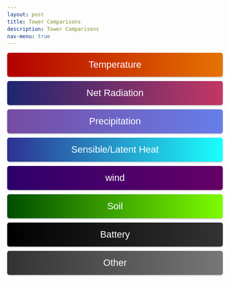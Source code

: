 ```yaml
---
layout: post
title: Tower Comparisons
description: Tower Comparisons
nav-menu: true 
---
```

  
  <script>
  window.onload = function() {
    var coll = document.getElementsByClassName("collapsible");
    var i;
    
    for (i = 0; i < coll.length; i++) {
      coll[i].addEventListener("click", function() {
        this.classList.toggle("active");
        var content = this.nextElementSibling;
        if (content.style.display === "block") {
          content.style.display = "none";
        } else {
          content.style.display = "block";
        }
      });
    }
  }
</script> 
  
  <script>
  function imgError(image) {
    image.onerror = "";
    image.outerHTML = '<img src="../../images/cat_attempt.png" alt="Cat 404" style="width: 200px; display: block; margin: auto;"><div>Sorry, not available! This means we don\'t have data for today yet, or the values are all NA!</div>';
    return true;
  }
</script>
  
  <style>
   .collapsible {
  text-align: center;
  padding: 15px;
  border: none;
  font-size: 22px;
  cursor: pointer;
  transition: background-color 0.5s, color 0.5s, border-color 0.5s;
  width: 100%;
  display: block;
  margin: 0 auto;
  margin-bottom: 10px;
  line-height: normal;
  border-radius: 5px;
  box-shadow: 0px 2px 2px rgba(0, 0, 0, 0.2);
}

.collapsible.carbonflux {
  background: linear-gradient(to right, #614385, #516395);
  color: white;
}
.collapsible.temperature {
  background: linear-gradient(to right,  #b20000, #e67300); /* Darker gradient background */
  color: white;
}
  
.collapsible.rel {
  background: linear-gradient(to right, #662D8C, #ED1E79); /* Darker gradient background */
  color: white;
}

.collapsible.precip {
  background: linear-gradient(to right, #764BA2, #667EEA); /* Darker gradient background */
  color: white;
}

.collapsible.rn {
  background: linear-gradient(to right, #1D2671, #C33764);
  color: white;
}
   
.collapsible.sensible {
  background: linear-gradient(to right, #93A5CF, #E4EfE9);
  color: white;
}
  
.collapsible.latent {
  background: linear-gradient(to right, #2E3192, #1BFFFF);
  color: white;
}

.collapsible.wind {
  background: linear-gradient(to right, #2d006b, #660066);
  color: white;
}
   
.collapsible.soil {
  background: linear-gradient(to right, #004d00, #7cfc00);
  color: white;
}

.collapsible.battery {
  background: linear-gradient(to right, #000000, #333333); /* Gradient background from black to dark gray */
  color: white;
}

.collapsible.other {
  background: linear-gradient(to right, #333333, #777777); /* Gradient background from black to dark gray */
  color: white;
}
   

h4, h5 {
  font-size: 18px; /* Making headers smaller */
}

.content {
  display: none;
  margin: auto;
  width: 95%;
}

.collapsibleContainer {
  text-align: center;
}

.row {
  display: flex;
  justify-content: space-around;
  margin-bottom: 20px;
}

.plot {
  width: 50%;
  margin-right: -5px;
}



.flex-container img {
  max-width: 100%;
  height: auto;
}

.flex-container img:hover {
  transform: scale(1.5);
}

.flex-container a {
  text-decoration: none;
}

.flex-container a:hover {
  text-decoration: none;
}

</style>

<!-- This is an HTML comment, it won't appear on the page -->
<!-- Start site objects and things here: -->


<!-- Start Temperature section: -->
<div class="collapsibleContainer">
<button class="collapsible temperature">Temperature</button>
<div class="content">

<!-- Start T_tmpr_rh_mean: -->
<h2>Temperature (T_tmpr_rh_mean)</h2>

<div class="flex-container">

  <!-- Fluxtower 1_2 Plots -->
  <h3>Flux Towers 1 & 2</h3>
  <div class="row">
    <div class="plot">
      <h5>Yesterday</h5>
      <a href="fluxtower1_2/daily_plots/fluxtower1_2_T_tmpr_rh_mean_yesterday.png" target="_blank">
        <img src="fluxtower1_2/daily_plots/fluxtower1_2_T_tmpr_rh_mean_yesterday.png" alt="Fluxtower1_2 - T_tmpr_rh_mean yesterday" onerror="imgError(this);">
      </a>
    </div>

    <div class="plot">
      <h5>Today</h5>
      <a href="fluxtower1_2/daily_plots/fluxtower1_2_T_tmpr_rh_mean_today.png" target="_blank">
        <img src="fluxtower1_2/daily_plots/fluxtower1_2_T_tmpr_rh_mean_today.png" alt="Fluxtower1_2 - T_tmpr_rh_mean today" onerror="imgError(this);">
      </a>
    </div>
  </div>

  <!-- Fluxtower 3_4 Plots -->
  <h3>Flux Towers 3 & 4</h3>
  <div class="row">
    <div class="plot">
      <h5>Yesterday</h5>
      <a href="fluxtower3_4/daily_plots/fluxtower3_4_T_tmpr_rh_mean_yesterday.png" target="_blank">
        <img src="fluxtower3_4/daily_plots/fluxtower3_4_T_tmpr_rh_mean_yesterday.png" alt="Fluxtower3_4 - T_tmpr_rh_mean yesterday" onerror="imgError(this);">
      </a>
    </div>

    <div class="plot">
      <h5>Today</h5>
      <a href="fluxtower3_4/daily_plots/fluxtower3_4_T_tmpr_rh_mean_today.png" target="_blank">
        <img src="fluxtower3_4/daily_plots/fluxtower3_4_T_tmpr_rh_mean_today.png" alt="Fluxtower3_4 - T_tmpr_rh_mean today" onerror="imgError(this);">
      </a>
    </div>
  </div>

</div>

<!-- end T_tmpr_rh_mean: -->

<!-- Start Ts_Avg: -->
<h2>Average Ts (Ts_Avg)</h2>

<div class="flex-container">

  <!-- Fluxtower 1_2 Plots -->
  <h3>Flux Towers 1 & 2</h3>
  <div class="row">
    <div class="plot">
      <h5>Yesterday</h5>
      <a href="fluxtower1_2/daily_plots/fluxtower1_2_Ts_Avg_yesterday.png" target="_blank">
        <img src="fluxtower1_2/daily_plots/fluxtower1_2_Ts_Avg_yesterday.png" alt="Fluxtower1_2 - Ts_Avg yesterday" onerror="imgError(this);">
      </a>
    </div>

    <div class="plot">
      <h5>Today</h5>
      <a href="fluxtower1_2/daily_plots/fluxtower1_2_Ts_Avg_today.png" target="_blank">
        <img src="fluxtower1_2/daily_plots/fluxtower1_2_Ts_Avg_today.png" alt="Fluxtower1_2 - Ts_Avg today" onerror="imgError(this);">
      </a>
    </div>
  </div>

  <!-- Fluxtower 3_4 Plots -->
  <h3>Flux Towers 3 & 4</h3>
  <div class="row">
    <div class="plot">
      <h5>Yesterday</h5>
      <a href="fluxtower3_4/daily_plots/fluxtower3_4_Ts_Avg_yesterday.png" target="_blank">
        <img src="fluxtower3_4/daily_plots/fluxtower3_4_Ts_Avg_yesterday.png" alt="Fluxtower3_4 - Ts_Avg yesterday" onerror="imgError(this);">
      </a>
    </div>

    <div class="plot">
      <h5>Today</h5>
      <a href="fluxtower3_4/daily_plots/fluxtower3_4_Ts_Avg_today.png" target="_blank">
        <img src="fluxtower3_4/daily_plots/fluxtower3_4_Ts_Avg_today.png" alt="Fluxtower3_4 - Ts_Avg today" onerror="imgError(this);">
      </a>
    </div>
  </div>

</div>

<!-- end Ts_Avg: -->

</div> <!-- This is the closing tag for content div under Temperature -->
</div> <!-- This is the closing tag for collapsibleContainer div under Temperature -->
<!-- END Temperature section: -->



<!-- Start Net Radiation section: -->
<div class="collapsibleContainer">
<button class="collapsible rn">Net Radiation</button>
<div class="content">

<!-- Start albedo_Avg: -->
<h2>Average Albedo (albedo_Avg)</h2>

<div class="flex-container">

  <!-- Fluxtower 1_2 Plots -->
  <h3>Flux Towers 1 & 2</h3>
  <div class="row">
    <div class="plot">
      <h5>Yesterday</h5>
      <a href="fluxtower1_2/daily_plots/fluxtower1_2_albedo_Avg_yesterday.png" target="_blank">
        <img src="fluxtower1_2/daily_plots/fluxtower1_2_albedo_Avg_yesterday.png" alt="Fluxtower1_2 - albedo_Avg yesterday" onerror="imgError(this);">
      </a>
    </div>

    <div class="plot">
      <h5>Today</h5>
      <a href="fluxtower1_2/daily_plots/fluxtower1_2_albedo_Avg_today.png" target="_blank">
        <img src="fluxtower1_2/daily_plots/fluxtower1_2_albedo_Avg_today.png" alt="Fluxtower1_2 - albedo_Avg today" onerror="imgError(this);">
      </a>
    </div>
  </div>

  <!-- Fluxtower 3_4 Plots -->
  <h3>Flux Towers 3 & 4</h3>
  <div class="row">
    <div class="plot">
      <h5>Yesterday</h5>
      <a href="fluxtower3_4/daily_plots/fluxtower3_4_albedo_Avg_yesterday.png" target="_blank">
        <img src="fluxtower3_4/daily_plots/fluxtower3_4_albedo_Avg_yesterday.png" alt="Fluxtower3_4 - albedo_Avg yesterday" onerror="imgError(this);">
      </a>
    </div>

    <div class="plot">
      <h5>Today</h5>
      <a href="fluxtower3_4/daily_plots/fluxtower3_4_albedo_Avg_today.png" target="_blank">
        <img src="fluxtower3_4/daily_plots/fluxtower3_4_albedo_Avg_today.png" alt="Fluxtower3_4 - albedo_Avg today" onerror="imgError(this);">
      </a>
    </div>
  </div>

</div>

<!-- end albedo_Avg: -->
<!-- Start Rn_Avg: -->
<h2>Average Net Radiation (Rn_Avg)</h2>

<div class="flex-container">

  <!-- Fluxtower 1_2 Plots -->
  <h3>Flux Towers 1 & 2</h3>
  <div class="row">
    <div class="plot">
      <h5>Yesterday</h5>
      <a href="fluxtower1_2/daily_plots/fluxtower1_2_Rn_Avg_yesterday.png" target="_blank">
        <img src="fluxtower1_2/daily_plots/fluxtower1_2_Rn_Avg_yesterday.png" alt="Fluxtower1_2 - Rn_Avg yesterday" onerror="imgError(this);">
      </a>
    </div>

    <div class="plot">
      <h5>Today</h5>
      <a href="fluxtower1_2/daily_plots/fluxtower1_2_Rn_Avg_today.png" target="_blank">
        <img src="fluxtower1_2/daily_plots/fluxtower1_2_Rn_Avg_today.png" alt="Fluxtower1_2 - Rn_Avg today" onerror="imgError(this);">
      </a>
    </div>
  </div>

  <!-- Fluxtower 3_4 Plots -->
  <h3>Flux Towers 3 & 4</h3>
  <div class="row">
    <div class="plot">
      <h5>Yesterday</h5>
      <a href="fluxtower3_4/daily_plots/fluxtower3_4_Rn_Avg_yesterday.png" target="_blank">
        <img src="fluxtower3_4/daily_plots/fluxtower3_4_Rn_Avg_yesterday.png" alt="Fluxtower3_4 - Rn_Avg yesterday" onerror="imgError(this);">
      </a>
    </div>

    <div class="plot">
      <h5>Today</h5>
      <a href="fluxtower3_4/daily_plots/fluxtower3_4_Rn_Avg_today.png" target="_blank">
        <img src="fluxtower3_4/daily_plots/fluxtower3_4_Rn_Avg_today.png" alt="Fluxtower3_4 - Rn_Avg today" onerror="imgError(this);">
      </a>
    </div>
  </div>

</div>

<!-- end Rn_Avg: -->
<!-- Start par_Avg: -->
<h2>Average PAR (par_Avg)</h2>

<div class="flex-container">

  <!-- Fluxtower 1_2 Plots -->
  <h3>Flux Towers 1 & 2</h3>
  <div class="row">
    <div class="plot">
      <h5>Yesterday</h5>
      <a href="fluxtower1_2/daily_plots/fluxtower1_2_par_Avg_yesterday.png" target="_blank">
        <img src="fluxtower1_2/daily_plots/fluxtower1_2_par_Avg_yesterday.png" alt="Fluxtower1_2 - par_Avg yesterday" onerror="imgError(this);">
      </a>
    </div>

    <div class="plot">
      <h5>Today</h5>
      <a href="fluxtower1_2/daily_plots/fluxtower1_2_par_Avg_today.png" target="_blank">
        <img src="fluxtower1_2/daily_plots/fluxtower1_2_par_Avg_today.png" alt="Fluxtower1_2 - par_Avg today" onerror="imgError(this);">
      </a>
    </div>
  </div>

  <!-- Fluxtower 3_4 Plots -->
  <h3>Flux Towers 3 & 4</h3>
  <div class="row">
    <div class="plot">
      <h5>Yesterday</h5>
      <a href="fluxtower3_4/daily_plots/fluxtower3_4_par_Avg_yesterday.png" target="_blank">
        <img src="fluxtower3_4/daily_plots/fluxtower3_4_par_Avg_yesterday.png" alt="Fluxtower3_4 - par_Avg yesterday" onerror="imgError(this);">
      </a>
    </div>

    <div class="plot">
      <h5>Today</h5>
      <a href="fluxtower3_4/daily_plots/fluxtower3_4_par_Avg_today.png" target="_blank">
        <img src="fluxtower3_4/daily_plots/fluxtower3_4_par_Avg_today.png" alt="Fluxtower3_4 - par_Avg today" onerror="imgError(this);">
      </a>
    </div>
  </div>

</div>

<!-- end par_Avg: -->

<!-- Start Rl_incoming_Avg: -->
<h2>Average Incoming Longwave (Rl_incoming_Avg)</h2>

<div class="flex-container">

  <!-- Fluxtower 1_2 Plots -->
  <h3>Flux Towers 1 & 2</h3>
  <div class="row">
    <div class="plot">
      <h5>Yesterday</h5>
      <a href="fluxtower1_2/daily_plots/fluxtower1_2_Rl_incoming_Avg_yesterday.png" target="_blank">
        <img src="fluxtower1_2/daily_plots/fluxtower1_2_Rl_incoming_Avg_yesterday.png" alt="Fluxtower1_2 - Rl_incoming_Avg yesterday" onerror="imgError(this);">
      </a>
    </div>

    <div class="plot">
      <h5>Today</h5>
      <a href="fluxtower1_2/daily_plots/fluxtower1_2_Rl_incoming_Avg_today.png" target="_blank">
        <img src="fluxtower1_2/daily_plots/fluxtower1_2_Rl_incoming_Avg_today.png" alt="Fluxtower1_2 - Rl_incoming_Avg today" onerror="imgError(this);">
      </a>
    </div>
  </div>

  <!-- Fluxtower 3_4 Plots -->
  <h3>Flux Towers 3 & 4</h3>
  <div class="row">
    <div class="plot">
      <h5>Yesterday</h5>
      <a href="fluxtower3_4/daily_plots/fluxtower3_4_Rl_incoming_Avg_yesterday.png" target="_blank">
        <img src="fluxtower3_4/daily_plots/fluxtower3_4_Rl_incoming_Avg_yesterday.png" alt="Fluxtower3_4 - Rl_incoming_Avg yesterday" onerror="imgError(this);">
      </a>
    </div>

    <div class="plot">
      <h5>Today</h5>
      <a href="fluxtower3_4/daily_plots/fluxtower3_4_Rl_incoming_Avg_today.png" target="_blank">
        <img src="fluxtower3_4/daily_plots/fluxtower3_4_Rl_incoming_Avg_today.png" alt="Fluxtower3_4 - Rl_incoming_Avg today" onerror="imgError(this);">
      </a>
    </div>
  </div>

</div>

<!-- end Rl_incoming_Avg: -->
<!-- Start Rl_outgoing_Avg: -->
<h2>Average Outgoing Longwave (Rl_outgoing_Avg)</h2>

<div class="flex-container">

  <!-- Fluxtower 1_2 Plots -->
  <h3>Flux Towers 1 & 2</h3>
  <div class="row">
    <div class="plot">
      <h5>Yesterday</h5>
      <a href="fluxtower1_2/daily_plots/fluxtower1_2_Rl_outgoing_Avg_yesterday.png" target="_blank">
        <img src="fluxtower1_2/daily_plots/fluxtower1_2_Rl_outgoing_Avg_yesterday.png" alt="Fluxtower1_2 - Rl_outgoing_Avg yesterday" onerror="imgError(this);">
      </a>
    </div>

    <div class="plot">
      <h5>Today</h5>
      <a href="fluxtower1_2/daily_plots/fluxtower1_2_Rl_outgoing_Avg_today.png" target="_blank">
        <img src="fluxtower1_2/daily_plots/fluxtower1_2_Rl_outgoing_Avg_today.png" alt="Fluxtower1_2 - Rl_outgoing_Avg today" onerror="imgError(this);">
      </a>
    </div>
  </div>

  <!-- Fluxtower 3_4 Plots -->
  <h3>Flux Towers 3 & 4</h3>
  <div class="row">
    <div class="plot">
      <h5>Yesterday</h5>
      <a href="fluxtower3_4/daily_plots/fluxtower3_4_Rl_outgoing_Avg_yesterday.png" target="_blank">
        <img src="fluxtower3_4/daily_plots/fluxtower3_4_Rl_outgoing_Avg_yesterday.png" alt="Fluxtower3_4 - Rl_outgoing_Avg yesterday" onerror="imgError(this);">
      </a>
    </div>

    <div class="plot">
      <h5>Today</h5>
      <a href="fluxtower3_4/daily_plots/fluxtower3_4_Rl_outgoing_Avg_today.png" target="_blank">
        <img src="fluxtower3_4/daily_plots/fluxtower3_4_Rl_outgoing_Avg_today.png" alt="Fluxtower3_4 - Rl_outgoing_Avg today" onerror="imgError(this);">
      </a>
    </div>
  </div>

</div>

<!-- end Rl_outgoing_Avg: -->
<!-- Start Rs_incoming_Avg: -->
<h2>Average Incoming Shortwave (Rs_incoming_Avg)</h2>

<div class="flex-container">

  <!-- Fluxtower 1_2 Plots -->
  <h3>Flux Towers 1 & 2</h3>
  <div class="row">
    <div class="plot">
      <h5>Yesterday</h5>
      <a href="fluxtower1_2/daily_plots/fluxtower1_2_Rs_incoming_Avg_yesterday.png" target="_blank">
        <img src="fluxtower1_2/daily_plots/fluxtower1_2_Rs_incoming_Avg_yesterday.png" alt="Fluxtower1_2 - Rs_incoming_Avg yesterday" onerror="imgError(this);">
      </a>
    </div>

    <div class="plot">
      <h5>Today</h5>
      <a href="fluxtower1_2/daily_plots/fluxtower1_2_Rs_incoming_Avg_today.png" target="_blank">
        <img src="fluxtower1_2/daily_plots/fluxtower1_2_Rs_incoming_Avg_today.png" alt="Fluxtower1_2 - Rs_incoming_Avg today" onerror="imgError(this);">
      </a>
    </div>
  </div>

  <!-- Fluxtower 3_4 Plots -->
  <h3>Flux Towers 3 & 4</h3>
  <div class="row">
    <div class="plot">
      <h5>Yesterday</h5>
      <a href="fluxtower3_4/daily_plots/fluxtower3_4_Rs_incoming_Avg_yesterday.png" target="_blank">
        <img src="fluxtower3_4/daily_plots/fluxtower3_4_Rs_incoming_Avg_yesterday.png" alt="Fluxtower3_4 - Rs_incoming_Avg yesterday" onerror="imgError(this);">
      </a>
    </div>

    <div class="plot">
      <h5>Today</h5>
      <a href="fluxtower3_4/daily_plots/fluxtower3_4_Rs_incoming_Avg_today.png" target="_blank">
        <img src="fluxtower3_4/daily_plots/fluxtower3_4_Rs_incoming_Avg_today.png" alt="Fluxtower3_4 - Rs_incoming_Avg today" onerror="imgError(this);">
      </a>
    </div>
  </div>

</div>

<!-- end Rs_incoming_Avg: -->


<!-- Start Rs_outgoing_Avg: -->
<h2>Average Outgoing Shortwave (Rs_outgoing_Avg)</h2>

<div class="flex-container">

  <!-- Fluxtower 1_2 Plots -->
  <h3>Flux Towers 1 & 2</h3>
  <div class="row">
    <div class="plot">
      <h5>Yesterday</h5>
      <a href="fluxtower1_2/daily_plots/fluxtower1_2_Rs_outgoing_Avg_yesterday.png" target="_blank">
        <img src="fluxtower1_2/daily_plots/fluxtower1_2_Rs_outgoing_Avg_yesterday.png" alt="Fluxtower1_2 - Rs_outgoing_Avg yesterday" onerror="imgError(this);">
      </a>
    </div>

    <div class="plot">
      <h5>Today</h5>
      <a href="fluxtower1_2/daily_plots/fluxtower1_2_Rs_outgoing_Avg_today.png" target="_blank">
        <img src="fluxtower1_2/daily_plots/fluxtower1_2_Rs_outgoing_Avg_today.png" alt="Fluxtower1_2 - Rs_outgoing_Avg today" onerror="imgError(this);">
      </a>
    </div>
  </div>

  <!-- Fluxtower 3_4 Plots -->
  <h3>Flux Towers 3 & 4</h3>
  <div class="row">
    <div class="plot">
      <h5>Yesterday</h5>
      <a href="fluxtower3_4/daily_plots/fluxtower3_4_Rs_outgoing_Avg_yesterday.png" target="_blank">
        <img src="fluxtower3_4/daily_plots/fluxtower3_4_Rs_outgoing_Avg_yesterday.png" alt="Fluxtower3_4 - Rs_outgoing_Avg yesterday" onerror="imgError(this);">
      </a>
    </div>

    <div class="plot">
      <h5>Today</h5>
      <a href="fluxtower3_4/daily_plots/fluxtower3_4_Rs_outgoing_Avg_today.png" target="_blank">
        <img src="fluxtower3_4/daily_plots/fluxtower3_4_Rs_outgoing_Avg_today.png" alt="Fluxtower3_4 - Rs_outgoing_Avg today" onerror="imgError(this);">
      </a>
    </div>
  </div>

</div>

<!-- end Rs_outgoing_Avg: -->

</div> <!-- This is the closing tag for content div under Net Radiation -->
</div> <!-- This is the closing tag for collapsibleContainer div under Net Radiation -->
<!-- END Net Radiation section: -->









<!-- Start Precipitation section: -->
<div class="collapsibleContainer">
<button class="collapsible precip">Precipitation</button>
<div class="content">

<!-- Start precip_Tot: -->
<h2>Precipitation (precip_Tot)</h2>

<div class="flex-container">

  <!-- Fluxtower 1_2 Plots -->
  <h3>Flux Towers 1 & 2</h3>
  <div class="row">
    <div class="plot">
      <h5>Yesterday</h5>
      <a href="fluxtower1_2/daily_plots/fluxtower1_2_precip_Tot_yesterday.png" target="_blank">
        <img src="fluxtower1_2/daily_plots/fluxtower1_2_precip_Tot_yesterday.png" alt="Fluxtower1_2 - precip_Tot yesterday" onerror="imgError(this);">
      </a>
    </div>

    <div class="plot">
      <h5>Today</h5>
      <a href="fluxtower1_2/daily_plots/fluxtower1_2_precip_Tot_today.png" target="_blank">
        <img src="fluxtower1_2/daily_plots/fluxtower1_2_precip_Tot_today.png" alt="Fluxtower1_2 - precip_Tot today" onerror="imgError(this);">
      </a>
    </div>
  </div>

  <!-- Fluxtower 3_4 Plots -->
  <h3>Flux Towers 3 & 4</h3>
  <div class="row">
    <div class="plot">
      <h5>Yesterday</h5>
      <a href="fluxtower3_4/daily_plots/fluxtower3_4_precip_Tot_yesterday.png" target="_blank">
        <img src="fluxtower3_4/daily_plots/fluxtower3_4_precip_Tot_yesterday.png" alt="Fluxtower3_4 - precip_Tot yesterday" onerror="imgError(this);">
      </a>
    </div>

    <div class="plot">
      <h5>Today</h5>
      <a href="fluxtower3_4/daily_plots/fluxtower3_4_precip_Tot_today.png" target="_blank">
        <img src="fluxtower3_4/daily_plots/fluxtower3_4_precip_Tot_today.png" alt="Fluxtower3_4 - precip_Tot today" onerror="imgError(this);">
      </a>
    </div>
  </div>

</div>

<!-- end precip_Tot: -->
<!-- Start H2O_li_mean: -->
<h2>Average H2O (H2O_li_mean)</h2>

<div class="flex-container">

  <!-- Fluxtower 1_2 Plots -->
  <h3>Flux Towers 1 & 2</h3>
  <div class="row">
    <div class="plot">
      <h5>Yesterday</h5>
      <a href="fluxtower1_2/daily_plots/fluxtower1_2_H2O_li_mean_yesterday.png" target="_blank">
        <img src="fluxtower1_2/daily_plots/fluxtower1_2_H2O_li_mean_yesterday.png" alt="Fluxtower1_2 - H2O_li_mean yesterday" onerror="imgError(this);">
      </a>
    </div>

    <div class="plot">
      <h5>Today</h5>
      <a href="fluxtower1_2/daily_plots/fluxtower1_2_H2O_li_mean_today.png" target="_blank">
        <img src="fluxtower1_2/daily_plots/fluxtower1_2_H2O_li_mean_today.png" alt="Fluxtower1_2 - H2O_li_mean today" onerror="imgError(this);">
      </a>
    </div>
  </div>

  <!-- Fluxtower 3_4 Plots -->
  <h3>Flux Towers 3 & 4</h3>
  <div class="row">
    <div class="plot">
      <h5>Yesterday</h5>
      <a href="fluxtower3_4/daily_plots/fluxtower3_4_H2O_li_mean_yesterday.png" target="_blank">
        <img src="fluxtower3_4/daily_plots/fluxtower3_4_H2O_li_mean_yesterday.png" alt="Fluxtower3_4 - H2O_li_mean yesterday" onerror="imgError(this);">
      </a>
    </div>

    <div class="plot">
      <h5>Today</h5>
      <a href="fluxtower3_4/daily_plots/fluxtower3_4_H2O_li_mean_today.png" target="_blank">
        <img src="fluxtower3_4/daily_plots/fluxtower3_4_H2O_li_mean_today.png" alt="Fluxtower3_4 - H2O_li_mean today" onerror="imgError(this);">
      </a>
    </div>
  </div>

</div>

<!-- end H2O_li_mean: -->


</div> <!-- This is the closing tag for content div under Precipitation -->
</div> <!-- This is the closing tag for collapsibleContainer div under Precipitation -->
<!-- END Precipitation section: -->










<!-- Start Latent Heat Flux section: -->
<div class="collapsibleContainer">
<button class="collapsible latent">Sensible/Latent Heat</button>
<div class="content">

<!-- Start LE_li_irga: -->
<h2>Latent Heat Flux (LE_li_irga)</h2>

<div class="flex-container">

  <!-- Fluxtower 1_2 Plots -->
  <h3>Flux Towers 1 & 2</h3>
  <div class="row">
    <div class="plot">
      <h5>Yesterday</h5>
      <a href="fluxtower1_2/daily_plots/fluxtower1_2_LE_li_irga_yesterday.png" target="_blank">
        <img src="fluxtower1_2/daily_plots/fluxtower1_2_LE_li_irga_yesterday.png" alt="Fluxtower1_2 - LE_li_irga yesterday" onerror="imgError(this);">
      </a>
    </div>

    <div class="plot">
      <h5>Today</h5>
      <a href="fluxtower1_2/daily_plots/fluxtower1_2_LE_li_irga_today.png" target="_blank">
        <img src="fluxtower1_2/daily_plots/fluxtower1_2_LE_li_irga_today.png" alt="Fluxtower1_2 - LE_li_irga today" onerror="imgError(this);">
      </a>
    </div>
  </div>

  <!-- Fluxtower 3_4 Plots -->
  <h3>Flux Towers 3 & 4</h3>
  <div class="row">
    <div class="plot">
      <h5>Yesterday</h5>
      <a href="fluxtower3_4/daily_plots/fluxtower3_4_LE_li_irga_yesterday.png" target="_blank">
        <img src="fluxtower3_4/daily_plots/fluxtower3_4_LE_li_irga_yesterday.png" alt="Fluxtower3_4 - LE_li_irga yesterday" onerror="imgError(this);">
      </a>
    </div>

    <div class="plot">
      <h5>Today</h5>
      <a href="fluxtower3_4/daily_plots/fluxtower3_4_LE_li_irga_today.png" target="_blank">
        <img src="fluxtower3_4/daily_plots/fluxtower3_4_LE_li_irga_today.png" alt="Fluxtower3_4 - LE_li_irga today" onerror="imgError(this);">
      </a>
    </div>
  </div>

</div>

<!-- end LE_li_irga: -->
<!-- Start LE_li_wpl: -->
<h2>Latent Heat Flux (LE_li_wpl)</h2>

<div class="flex-container">

  <!-- Fluxtower 1_2 Plots -->
  <h3>Flux Towers 1 & 2</h3>
  <div class="row">
    <div class="plot">
      <h5>Yesterday</h5>
      <a href="fluxtower1_2/daily_plots/fluxtower1_2_LE_li_wpl_yesterday.png" target="_blank">
        <img src="fluxtower1_2/daily_plots/fluxtower1_2_LE_li_wpl_yesterday.png" alt="Fluxtower1_2 - LE_li_wpl yesterday" onerror="imgError(this);">
      </a>
    </div>

    <div class="plot">
      <h5>Today</h5>
      <a href="fluxtower1_2/daily_plots/fluxtower1_2_LE_li_wpl_today.png" target="_blank">
        <img src="fluxtower1_2/daily_plots/fluxtower1_2_LE_li_wpl_today.png" alt="Fluxtower1_2 - LE_li_wpl today" onerror="imgError(this);">
      </a>
    </div>
  </div>

  <!-- Fluxtower 3_4 Plots -->
  <h3>Flux Towers 3 & 4</h3>
  <div class="row">
    <div class="plot">
      <h5>Yesterday</h5>
      <a href="fluxtower3_4/daily_plots/fluxtower3_4_LE_li_wpl_yesterday.png" target="_blank">
        <img src="fluxtower3_4/daily_plots/fluxtower3_4_LE_li_wpl_yesterday.png" alt="Fluxtower3_4 - LE_li_wpl yesterday" onerror="imgError(this);">
      </a>
    </div>

    <div class="plot">
      <h5>Today</h5>
      <a href="fluxtower3_4/daily_plots/fluxtower3_4_LE_li_wpl_today.png" target="_blank">
        <img src="fluxtower3_4/daily_plots/fluxtower3_4_LE_li_wpl_today.png" alt="Fluxtower3_4 - LE_li_wpl today" onerror="imgError(this);">
      </a>
    </div>
  </div>

</div>

<!-- end LE_li_wpl: -->


<!-- Start Hs: -->
<h2>Sensible Heat Flux (Hs)</h2>

<div class="flex-container">

  <!-- Fluxtower 1_2 Plots -->
  <h3>Flux Towers 1 & 2</h3>
  <div class="row">
    <div class="plot">
      <h5>Yesterday</h5>
      <a href="fluxtower1_2/daily_plots/fluxtower1_2_Hs_yesterday.png" target="_blank">
        <img src="fluxtower1_2/daily_plots/fluxtower1_2_Hs_yesterday.png" alt="Fluxtower1_2 - Hs yesterday" onerror="imgError(this);">
      </a>
    </div>

    <div class="plot">
      <h5>Today</h5>
      <a href="fluxtower1_2/daily_plots/fluxtower1_2_Hs_today.png" target="_blank">
        <img src="fluxtower1_2/daily_plots/fluxtower1_2_Hs_today.png" alt="Fluxtower1_2 - Hs today" onerror="imgError(this);">
      </a>
    </div>
  </div>

  <!-- Fluxtower 3_4 Plots -->
  <h3>Flux Towers 3 & 4</h3>
  <div class="row">
    <div class="plot">
      <h5>Yesterday</h5>
      <a href="fluxtower3_4/daily_plots/fluxtower3_4_Hs_yesterday.png" target="_blank">
        <img src="fluxtower3_4/daily_plots/fluxtower3_4_Hs_yesterday.png" alt="Fluxtower3_4 - Hs yesterday" onerror="imgError(this);">
      </a>
    </div>

    <div class="plot">
      <h5>Today</h5>
      <a href="fluxtower3_4/daily_plots/fluxtower3_4_Hs_today.png" target="_blank">
        <img src="fluxtower3_4/daily_plots/fluxtower3_4_Hs_today.png" alt="Fluxtower3_4 - Hs today" onerror="imgError(this);">
      </a>
    </div>
  </div>

</div>

<!-- end Hs: -->


</div> <!-- This is the closing tag for content div under Sensible Heat Flux -->
</div> <!-- This is the closing tag for collapsibleContainer div under Sensible Heat Flux -->
<!-- END Sensible Heat Flux section: -->






 
<!-- Start wind section: -->
<div class="collapsibleContainer">
<button class="collapsible wind">wind</button>
<div class="content">

<!-- Start u_star: -->
<h2>U* (u_star)</h2>

<div class="flex-container">

  <!-- Fluxtower 1_2 Plots -->
  <h3>Flux Towers 1 & 2</h3>
  <div class="row">
    <div class="plot">
      <h5>Yesterday</h5>
      <a href="fluxtower1_2/daily_plots/fluxtower1_2_u_star_yesterday.png" target="_blank">
        <img src="fluxtower1_2/daily_plots/fluxtower1_2_u_star_yesterday.png" alt="Fluxtower1_2 - u_star yesterday" onerror="imgError(this);">
      </a>
    </div>

    <div class="plot">
      <h5>Today</h5>
      <a href="fluxtower1_2/daily_plots/fluxtower1_2_u_star_today.png" target="_blank">
        <img src="fluxtower1_2/daily_plots/fluxtower1_2_u_star_today.png" alt="Fluxtower1_2 - u_star today" onerror="imgError(this);">
      </a>
    </div>
  </div>

  <!-- Fluxtower 3_4 Plots -->
  <h3>Flux Towers 3 & 4</h3>
  <div class="row">
    <div class="plot">
      <h5>Yesterday</h5>
      <a href="fluxtower3_4/daily_plots/fluxtower3_4_u_star_yesterday.png" target="_blank">
        <img src="fluxtower3_4/daily_plots/fluxtower3_4_u_star_yesterday.png" alt="Fluxtower3_4 - u_star yesterday" onerror="imgError(this);">
      </a>
    </div>

    <div class="plot">
      <h5>Today</h5>
      <a href="fluxtower3_4/daily_plots/fluxtower3_4_u_star_today.png" target="_blank">
        <img src="fluxtower3_4/daily_plots/fluxtower3_4_u_star_today.png" alt="Fluxtower3_4 - u_star today" onerror="imgError(this);">
      </a>
    </div>
  </div>

</div>

<!-- end u_star: -->
<!-- Start wnd_spd: -->
<h2>Wind Speed (wnd_spd)</h2>

<div class="flex-container">

  <!-- Fluxtower 1_2 Plots -->
  <h3>Flux Towers 1 & 2</h3>
  <div class="row">
    <div class="plot">
      <h5>Yesterday</h5>
      <a href="fluxtower1_2/daily_plots/fluxtower1_2_wnd_spd_yesterday.png" target="_blank">
        <img src="fluxtower1_2/daily_plots/fluxtower1_2_wnd_spd_yesterday.png" alt="Fluxtower1_2 - wnd_spd yesterday" onerror="imgError(this);">
      </a>
    </div>

    <div class="plot">
      <h5>Today</h5>
      <a href="fluxtower1_2/daily_plots/fluxtower1_2_wnd_spd_today.png" target="_blank">
        <img src="fluxtower1_2/daily_plots/fluxtower1_2_wnd_spd_today.png" alt="Fluxtower1_2 - wnd_spd today" onerror="imgError(this);">
      </a>
    </div>
  </div>

  <!-- Fluxtower 3_4 Plots -->
  <h3>Flux Towers 3 & 4</h3>
  <div class="row">
    <div class="plot">
      <h5>Yesterday</h5>
      <a href="fluxtower3_4/daily_plots/fluxtower3_4_wnd_spd_yesterday.png" target="_blank">
        <img src="fluxtower3_4/daily_plots/fluxtower3_4_wnd_spd_yesterday.png" alt="Fluxtower3_4 - wnd_spd yesterday" onerror="imgError(this);">
      </a>
    </div>

    <div class="plot">
      <h5>Today</h5>
      <a href="fluxtower3_4/daily_plots/fluxtower3_4_wnd_spd_today.png" target="_blank">
        <img src="fluxtower3_4/daily_plots/fluxtower3_4_wnd_spd_today.png" alt="Fluxtower3_4 - wnd_spd today" onerror="imgError(this);">
      </a>
    </div>
  </div>

</div>

<!-- end wnd_spd: -->
<!-- Start Uz_Avg: -->
<h2>Average Z Wind Direction (Uz_Avg)</h2>

<div class="flex-container">

  <!-- Fluxtower 1_2 Plots -->
  <h3>Flux Towers 1 & 2</h3>
  <div class="row">
    <div class="plot">
      <h5>Yesterday</h5>
      <a href="fluxtower1_2/daily_plots/fluxtower1_2_Uz_Avg_yesterday.png" target="_blank">
        <img src="fluxtower1_2/daily_plots/fluxtower1_2_Uz_Avg_yesterday.png" alt="Fluxtower1_2 - Uz_Avg yesterday" onerror="imgError(this);">
      </a>
    </div>

    <div class="plot">
      <h5>Today</h5>
      <a href="fluxtower1_2/daily_plots/fluxtower1_2_Uz_Avg_today.png" target="_blank">
        <img src="fluxtower1_2/daily_plots/fluxtower1_2_Uz_Avg_today.png" alt="Fluxtower1_2 - Uz_Avg today" onerror="imgError(this);">
      </a>
    </div>
  </div>

  <!-- Fluxtower 3_4 Plots -->
  <h3>Flux Towers 3 & 4</h3>
  <div class="row">
    <div class="plot">
      <h5>Yesterday</h5>
      <a href="fluxtower3_4/daily_plots/fluxtower3_4_Uz_Avg_yesterday.png" target="_blank">
        <img src="fluxtower3_4/daily_plots/fluxtower3_4_Uz_Avg_yesterday.png" alt="Fluxtower3_4 - Uz_Avg yesterday" onerror="imgError(this);">
      </a>
    </div>

    <div class="plot">
      <h5>Today</h5>
      <a href="fluxtower3_4/daily_plots/fluxtower3_4_Uz_Avg_today.png" target="_blank">
        <img src="fluxtower3_4/daily_plots/fluxtower3_4_Uz_Avg_today.png" alt="Fluxtower3_4 - Uz_Avg today" onerror="imgError(this);">
      </a>
    </div>
  </div>

</div>

<!-- end Uz_Avg: -->
<!-- Start Uz_stdev: -->
<h2>Z Wind Direction Standard Dev (Uz_stdev)</h2>

<div class="flex-container">

  <!-- Fluxtower 1_2 Plots -->
  <h3>Flux Towers 1 & 2</h3>
  <div class="row">
    <div class="plot">
      <h5>Yesterday</h5>
      <a href="fluxtower1_2/daily_plots/fluxtower1_2_Uz_stdev_yesterday.png" target="_blank">
        <img src="fluxtower1_2/daily_plots/fluxtower1_2_Uz_stdev_yesterday.png" alt="Fluxtower1_2 - Uz_stdev yesterday" onerror="imgError(this);">
      </a>
    </div>

    <div class="plot">
      <h5>Today</h5>
      <a href="fluxtower1_2/daily_plots/fluxtower1_2_Uz_stdev_today.png" target="_blank">
        <img src="fluxtower1_2/daily_plots/fluxtower1_2_Uz_stdev_today.png" alt="Fluxtower1_2 - Uz_stdev today" onerror="imgError(this);">
      </a>
    </div>
  </div>

  <!-- Fluxtower 3_4 Plots -->
  <h3>Flux Towers 3 & 4</h3>
  <div class="row">
    <div class="plot">
      <h5>Yesterday</h5>
      <a href="fluxtower3_4/daily_plots/fluxtower3_4_Uz_stdev_yesterday.png" target="_blank">
        <img src="fluxtower3_4/daily_plots/fluxtower3_4_Uz_stdev_yesterday.png" alt="Fluxtower3_4 - Uz_stdev yesterday" onerror="imgError(this);">
      </a>
    </div>

    <div class="plot">
      <h5>Today</h5>
      <a href="fluxtower3_4/daily_plots/fluxtower3_4_Uz_stdev_today.png" target="_blank">
        <img src="fluxtower3_4/daily_plots/fluxtower3_4_Uz_stdev_today.png" alt="Fluxtower3_4 - Uz_stdev today" onerror="imgError(this);">
      </a>
    </div>
  </div>

</div>

<!-- end Uz_stdev: -->
</div> <!-- This is the closing tag for content div under wind -->
</div> <!-- This is the closing tag for collapsibleContainer div under wind -->
<!-- END wind section: -->








<!-- Start Soil section: -->
<div class="collapsibleContainer">
<button class="collapsible soil">Soil</button>
<div class="content">

<!-- Start soil_water_Avg.1: -->
<h1>Soil Water Content</h1>
<h2>Soil Water Content, Level 1 (soil_water_Avg.1)</h2>

<div class="flex-container">

  <!-- Fluxtower 1_2 Plots -->
  <h3>Flux Towers 1 & 2</h3>
  <div class="row">
    <div class="plot">
      <h5>Yesterday</h5>
      <a href="fluxtower1_2/daily_plots/fluxtower1_2_soil_water_Avg.1._yesterday.png" target="_blank">
        <img src="fluxtower1_2/daily_plots/fluxtower1_2_soil_water_Avg.1._yesterday.png" alt="Fluxtower1_2 - soil_water_Avg.1 yesterday" onerror="imgError(this);">
      </a>
    </div>

    <div class="plot">
      <h5>Today</h5>
      <a href="fluxtower1_2/daily_plots/fluxtower1_2_soil_water_Avg.1._today.png" target="_blank">
        <img src="fluxtower1_2/daily_plots/fluxtower1_2_soil_water_Avg.1._today.png" alt="Fluxtower1_2 - soil_water_Avg.1 today" onerror="imgError(this);">
      </a>
    </div>
  </div>

  <!-- Fluxtower 3_4 Plots -->
  <h3>Flux Towers 3 & 4</h3>
  <div class="row">
    <div class="plot">
      <h5>Yesterday</h5>
      <a href="fluxtower3_4/daily_plots/fluxtower3_4_soil_water_Avg.1._yesterday.png" target="_blank">
        <img src="fluxtower3_4/daily_plots/fluxtower3_4_soil_water_Avg.1._yesterday.png" alt="Fluxtower3_4 - soil_water_Avg.1 yesterday" onerror="imgError(this);">
      </a>
    </div>

    <div class="plot">
      <h5>Today</h5>
      <a href="fluxtower3_4/daily_plots/fluxtower3_4_soil_water_Avg.1._today.png" target="_blank">
        <img src="fluxtower3_4/daily_plots/fluxtower3_4_soil_water_Avg.1._today.png" alt="Fluxtower3_4 - soil_water_Avg.1 today" onerror="imgError(this);">
      </a>
    </div>
  </div>

</div>

<!-- end soil_water_Avg.1: -->
<!-- Start soil_water_Avg.2: -->
<h2>Soil Water Content, Level 2 (soil_water_Avg.2)</h2>

<div class="flex-container">

  <!-- Fluxtower 1_2 Plots -->
  <h3>Flux Towers 1 & 2</h3>
  <div class="row">
    <div class="plot">
      <h5>Yesterday</h5>
      <a href="fluxtower1_2/daily_plots/fluxtower1_2_soil_water_Avg.2._yesterday.png" target="_blank">
        <img src="fluxtower1_2/daily_plots/fluxtower1_2_soil_water_Avg.2._yesterday.png" alt="Fluxtower1_2 - soil_water_Avg.2 yesterday" onerror="imgError(this);">
      </a>
    </div>

    <div class="plot">
      <h5>Today</h5>
      <a href="fluxtower1_2/daily_plots/fluxtower1_2_soil_water_Avg...png" target="_blank">
        <img src="fluxtower1_2/daily_plots/fluxtower1_2_soil_water_Avg.2._today.png" alt="Fluxtower1_2 - soil_water_Avg.2 today" onerror="imgError(this);">
      </a>
    </div>
  </div>

  <!-- Fluxtower 3_4 Plots -->
  <h3>Flux Towers 3 & 4</h3>
  <div class="row">
    <div class="plot">
      <h5>Yesterday</h5>
      <a href="fluxtower3_4/daily_plots/fluxtower3_4_soil_water_Avg.2._yesterday.png" target="_blank">
        <img src="fluxtower3_4/daily_plots/fluxtower3_4_soil_water_Avg.2._yesterday.png" alt="Fluxtower3_4 - soil_water_Avg.2 yesterday" onerror="imgError(this);">
      </a>
    </div>

    <div class="plot">
      <h5>Today</h5>
      <a href="fluxtower3_4/daily_plots/fluxtower3_4_soil_water_Avg.2._today.png" target="_blank">
        <img src="fluxtower3_4/daily_plots/fluxtower3_4_soil_water_Avg.2._today.png" alt="Fluxtower3_4 - soil_water_Avg.2 today" onerror="imgError(this);">
      </a>
    </div>
  </div>

</div>

<!-- end soil_water_Avg.2: -->

<!-- Start soil_water_Avg.3: -->
<h2>Soil Water Content, Level 3 (soil_water_Avg.3)</h2>

<div class="flex-container">

  <!-- Fluxtower 1_2 Plots -->
  <h3>Flux Towers 1 & 2</h3>
  <div class="row">
    <div class="plot">
      <h5>Yesterday</h5>
      <a href="fluxtower1_2/daily_plots/fluxtower1_2_soil_water_Avg.3._yesterday.png" target="_blank">
        <img src="fluxtower1_2/daily_plots/fluxtower1_2_soil_water_Avg.3._yesterday.png" alt="Fluxtower1_2 - soil_water_Avg.3 yesterday" onerror="imgError(this);">
      </a>
    </div>

    <div class="plot">
      <h5>Today</h5>
      <a href="fluxtower1_2/daily_plots/fluxtower1_2_soil_water_Avg.3._today.png" target="_blank">
        <img src="fluxtower1_2/daily_plots/fluxtower1_2_soil_water_Avg.3._today.png" alt="Fluxtower1_2 - soil_water_Avg.3 today" onerror="imgError(this);">
      </a>
    </div>
  </div>

  <!-- Fluxtower 3_4 Plots -->
  <h3>Flux Towers 3 & 4</h3>
  <div class="row">
    <div class="plot">
      <h5>Yesterday</h5>
      <a href="fluxtower3_4/daily_plots/fluxtower3_4_soil_water_Avg.3._yesterday.png" target="_blank">
        <img src="fluxtower3_4/daily_plots/fluxtower3_4_soil_water_Avg.3._yesterday.png" alt="Fluxtower3_4 - soil_water_Avg.3 yesterday" onerror="imgError(this);">
      </a>
    </div>

    <div class="plot">
      <h5>Today</h5>
      <a href="fluxtower3_4/daily_plots/fluxtower3_4_soil_water_Avg.3._today.png" target="_blank">
        <img src="fluxtower3_4/daily_plots/fluxtower3_4_soil_water_Avg.3._today.png" alt="Fluxtower3_4 - soil_water_Avg.3 today" onerror="imgError(this);">
      </a>
    </div>
  </div>

</div>

<!-- end soil_water_Avg.3: -->
<h1>Soil Temperature</h1>
<!-- Start Tsoil1_Avg: -->
<h2>Soil Temperature, Level 1 (Tsoil1_Avg)</h2>

<div class="flex-container">

  <!-- Fluxtower 1_2 Plots -->
  <h3>Flux Towers 1 & 2</h3>
  <div class="row">
    <div class="plot">
      <h5>Yesterday</h5>
      <a href="fluxtower1_2/daily_plots/fluxtower1_2_Tsoil1_Avg_yesterday.png" target="_blank">
        <img src="fluxtower1_2/daily_plots/fluxtower1_2_Tsoil1_Avg_yesterday.png" alt="Fluxtower1_2 - Tsoil1_Avg yesterday" onerror="imgError(this);">
      </a>
    </div>

    <div class="plot">
      <h5>Today</h5>
      <a href="fluxtower1_2/daily_plots/fluxtower1_2_Tsoil1_Avg_today.png" target="_blank">
        <img src="fluxtower1_2/daily_plots/fluxtower1_2_Tsoil1_Avg_today.png" alt="Fluxtower1_2 - Tsoil1_Avg today" onerror="imgError(this);">
      </a>
    </div>
  </div>

  <!-- Fluxtower 3_4 Plots -->
  <h3>Flux Towers 3 & 4</h3>
  <div class="row">
    <div class="plot">
      <h5>Yesterday</h5>
      <a href="fluxtower3_4/daily_plots/fluxtower3_4_Tsoil1_Avg_yesterday.png" target="_blank">
        <img src="fluxtower3_4/daily_plots/fluxtower3_4_Tsoil1_Avg_yesterday.png" alt="Fluxtower3_4 - Tsoil1_Avg yesterday" onerror="imgError(this);">
      </a>
    </div>

    <div class="plot">
      <h5>Today</h5>
      <a href="fluxtower3_4/daily_plots/fluxtower3_4_Tsoil1_Avg_today.png" target="_blank">
        <img src="fluxtower3_4/daily_plots/fluxtower3_4_Tsoil1_Avg_today.png" alt="Fluxtower3_4 - Tsoil1_Avg today" onerror="imgError(this);">
      </a>
    </div>
  </div>

</div>

<!-- end Tsoil1_Avg: -->

<!-- Start Tsoil2_Avg: -->
<h2>Soil Temperature, Level 2 (Tsoil2_Avg)</h2>

<div class="flex-container">

  <!-- Fluxtower 1_2 Plots -->
  <h3>Flux Towers 1 & 2</h3>
  <div class="row">
    <div class="plot">
      <h5>Yesterday</h5>
      <a href="fluxtower1_2/daily_plots/fluxtower1_2_Tsoil2_Avg_yesterday.png" target="_blank">
        <img src="fluxtower1_2/daily_plots/fluxtower1_2_Tsoil2_Avg_yesterday.png" alt="Fluxtower1_2 - Tsoil2_Avg yesterday" onerror="imgError(this);">
      </a>
    </div>

    <div class="plot">
      <h5>Today</h5>
      <a href="fluxtower1_2/daily_plots/fluxtower1_2_Tsoil2_Avg_today.png" target="_blank">
        <img src="fluxtower1_2/daily_plots/fluxtower1_2_Tsoil2_Avg_today.png" alt="Fluxtower1_2 - Tsoil2_Avg today" onerror="imgError(this);">
      </a>
    </div>
  </div>

  <!-- Fluxtower 3_4 Plots -->
  <h3>Flux Towers 3 & 4</h3>
  <div class="row">
    <div class="plot">
      <h5>Yesterday</h5>
      <a href="fluxtower3_4/daily_plots/fluxtower3_4_Tsoil2_Avg_yesterday.png" target="_blank">
        <img src="fluxtower3_4/daily_plots/fluxtower3_4_Tsoil2_Avg_yesterday.png" alt="Fluxtower3_4 - Tsoil2_Avg yesterday" onerror="imgError(this);">
      </a>
    </div>

    <div class="plot">
      <h5>Today</h5>
      <a href="fluxtower3_4/daily_plots/fluxtower3_4_Tsoil2_Avg_today.png" target="_blank">
        <img src="fluxtower3_4/daily_plots/fluxtower3_4_Tsoil2_Avg_today.png" alt="Fluxtower3_4 - Tsoil2_Avg today" onerror="imgError(this);">
      </a>
    </div>
  </div>

</div>

<!-- end Tsoil2_Avg: -->

<!-- Start Tsoil3_Avg: -->
<h2>Soil Temperature, Level 3 (Tsoil3_Avg)</h2>

<div class="flex-container">

  <!-- Fluxtower 1_2 Plots -->
  <h3>Flux Towers 1 & 2</h3>
  <div class="row">
    <div class="plot">
      <h5>Yesterday</h5>
      <a href="fluxtower1_2/daily_plots/fluxtower1_2_Tsoil3_Avg_yesterday.png" target="_blank">
        <img src="fluxtower1_2/daily_plots/fluxtower1_2_Tsoil3_Avg_yesterday.png" alt="Fluxtower1_2 - Tsoil3_Avg yesterday" onerror="imgError(this);">
      </a>
    </div>

    <div class="plot">
      <h5>Today</h5>
      <a href="fluxtower1_2/daily_plots/fluxtower1_2_Tsoil3_Avg_today.png" target="_blank">
        <img src="fluxtower1_2/daily_plots/fluxtower1_2_Tsoil3_Avg_today.png" alt="Fluxtower1_2 - Tsoil3_Avg today" onerror="imgError(this);">
      </a>
    </div>
  </div>

  <!-- Fluxtower 3_4 Plots -->
  <h3>Flux Towers 3 & 4</h3>
  <div class="row">
    <div class="plot">
      <h5>Yesterday</h5>
      <a href="fluxtower3_4/daily_plots/fluxtower3_4_Tsoil3_Avg_yesterday.png" target="_blank">
        <img src="fluxtower3_4/daily_plots/fluxtower3_4_Tsoil3_Avg_yesterday.png" alt="Fluxtower3_4 - Tsoil3_Avg yesterday" onerror="imgError(this);">
      </a>
    </div>

    <div class="plot">
      <h5>Today</h5>
      <a href="fluxtower3_4/daily_plots/fluxtower3_4_Tsoil3_Avg_today.png" target="_blank">
        <img src="fluxtower3_4/daily_plots/fluxtower3_4_Tsoil3_Avg_today.png" alt="Fluxtower3_4 - Tsoil3_Avg today" onerror="imgError(this);">
      </a>
    </div>
  </div>

</div>

<!-- end Tsoil3_Avg: -->

</div> <!-- This is the closing tag for content div under Soil -->
</div> <!-- This is the closing tag for collapsibleContainer div under Soil -->
<!-- END Soil section: -->





<!-- Start Battery section: -->
<div class="collapsibleContainer">
<button class="collapsible battery">Battery</button>
<div class="content">

<!-- Start batt_volt_Avg: -->
<h2>Battery (batt_volt_Avg)</h2>

<div class="flex-container">

  <!-- Fluxtower 1_2 Plots -->
  <h3>Flux Towers 1 & 2</h3>
  <div class="row">
    <div class="plot">
      <h5>Yesterday</h5>
      <a href="fluxtower1_2/daily_plots/fluxtower1_2_batt_volt_Avg_yesterday.png" target="_blank">
        <img src="fluxtower1_2/daily_plots/fluxtower1_2_batt_volt_Avg_yesterday.png" alt="Fluxtower1_2 - batt_volt_Avg yesterday" onerror="imgError(this);">
      </a>
    </div>

    <div class="plot">
      <h5>Today</h5>
      <a href="fluxtower1_2/daily_plots/fluxtower1_2_batt_volt_Avg_today.png" target="_blank">
        <img src="fluxtower1_2/daily_plots/fluxtower1_2_batt_volt_Avg_today.png" alt="Fluxtower1_2 - batt_volt_Avg today" onerror="imgError(this);">
      </a>
    </div>
  </div>

  <!-- Fluxtower 3_4 Plots -->
  <h3>Flux Towers 3 & 4</h3>
  <div class="row">
    <div class="plot">
      <h5>Yesterday</h5>
      <a href="fluxtower3_4/daily_plots/fluxtower3_4_batt_volt_Avg_yesterday.png" target="_blank">
        <img src="fluxtower3_4/daily_plots/fluxtower3_4_batt_volt_Avg_yesterday.png" alt="Fluxtower3_4 - batt_volt_Avg yesterday" onerror="imgError(this);">
      </a>
    </div>

    <div class="plot">
      <h5>Today</h5>
      <a href="fluxtower3_4/daily_plots/fluxtower3_4_batt_volt_Avg_today.png" target="_blank">
        <img src="fluxtower3_4/daily_plots/fluxtower3_4_batt_volt_Avg_today.png" alt="Fluxtower3_4 - batt_volt_Avg today" onerror="imgError(this);">
      </a>
    </div>
  </div>

</div>

<!-- end batt_volt_Avg: -->
<!-- Start cdm_batt_volt_Avg: -->
<h2>Battery (cdm_batt_volt_Avg)</h2>

<div class="flex-container">

  <!-- Fluxtower 1_2 Plots -->
  <h3>Flux Towers 1 & 2</h3>
  <div class="row">
    <div class="plot">
      <h5>Yesterday</h5>
      <a href="fluxtower1_2/daily_plots/fluxtower1_2_cdm_batt_volt_Avg_yesterday.png" target="_blank">
        <img src="fluxtower1_2/daily_plots/fluxtower1_2_cdm_batt_volt_Avg_yesterday.png" alt="Fluxtower1_2 - cdm_batt_volt_Avg yesterday" onerror="imgError(this);">
      </a>
    </div>

    <div class="plot">
      <h5>Today</h5>
      <a href="fluxtower1_2/daily_plots/fluxtower1_2_cdm_batt_volt_Avg_today.png" target="_blank">
        <img src="fluxtower1_2/daily_plots/fluxtower1_2_cdm_batt_volt_Avg_today.png" alt="Fluxtower1_2 - cdm_batt_volt_Avg today" onerror="imgError(this);">
      </a>
    </div>
  </div>

  <!-- Fluxtower 3_4 Plots -->
  <h3>Flux Towers 3 & 4</h3>
  <div class="row">
    <div class="plot">
      <h5>Yesterday</h5>
      <a href="fluxtower3_4/daily_plots/fluxtower3_4_cdm_batt_volt_Avg_yesterday.png" target="_blank">
        <img src="fluxtower3_4/daily_plots/fluxtower3_4_cdm_batt_volt_Avg_yesterday.png" alt="Fluxtower3_4 - cdm_batt_volt_Avg yesterday" onerror="imgError(this);">
      </a>
    </div>

    <div class="plot">
      <h5>Today</h5>
      <a href="fluxtower3_4/daily_plots/fluxtower3_4_cdm_batt_volt_Avg_today.png" target="_blank">
        <img src="fluxtower3_4/daily_plots/fluxtower3_4_cdm_batt_volt_Avg_today.png" alt="Fluxtower3_4 - cdm_batt_volt_Avg today" onerror="imgError(this);">
      </a>
    </div>
  </div>

</div>

<!-- end cdm_batt_volt_Avg: -->


</div> <!-- This is the closing tag for content div under Battery -->
</div> <!-- This is the closing tag for collapsibleContainer div under Battery -->
<!-- END Battery section: -->



<!-- Start Other section: -->
<div class="collapsibleContainer">
<button class="collapsible other">Other</button>
<div class="content">

<!-- Start CO2_li_wpl_H_li: -->
<h2>Carbon Flux (CO2_li_wpl_H_li)</h2>

<div class="flex-container">

  <!-- Fluxtower 1_2 Plots -->
  <h3>Flux Towers 1 & 2</h3>
  <div class="row">
    <div class="plot">
      <h5>Yesterday</h5>
      <a href="fluxtower1_2/daily_plots/fluxtower1_2_CO2_li_wpl_H_li_yesterday.png" target="_blank">
        <img src="fluxtower1_2/daily_plots/fluxtower1_2_CO2_li_wpl_H_li_yesterday.png" alt="Fluxtower1_2 - CO2_li_wpl_H_li yesterday" onerror="imgError(this);">
      </a>
    </div>

    <div class="plot">
      <h5>Today</h5>
      <a href="fluxtower1_2/daily_plots/fluxtower1_2_CO2_li_wpl_H_li_today.png" target="_blank">
        <img src="fluxtower1_2/daily_plots/fluxtower1_2_CO2_li_wpl_H_li_today.png" alt="Fluxtower1_2 - CO2_li_wpl_H_li today" onerror="imgError(this);">
      </a>
    </div>
  </div>

  <!-- Fluxtower 3_4 Plots -->
  <h3>Flux Towers 3 & 4</h3>
  <div class="row">
    <div class="plot">
      <h5>Yesterday</h5>
      <a href="fluxtower3_4/daily_plots/fluxtower3_4_CO2_li_wpl_H_li_yesterday.png" target="_blank">
        <img src="fluxtower3_4/daily_plots/fluxtower3_4_CO2_li_wpl_H_li_yesterday.png" alt="Fluxtower3_4 - CO2_li_wpl_H_li yesterday" onerror="imgError(this);">
      </a>
    </div>

    <div class="plot">
      <h5>Today</h5>
      <a href="fluxtower3_4/daily_plots/fluxtower3_4_CO2_li_wpl_H_li_today.png" target="_blank">
        <img src="fluxtower3_4/daily_plots/fluxtower3_4_CO2_li_wpl_H_li_today.png" alt="Fluxtower3_4 - CO2_li_wpl_H_li today" onerror="imgError(this);">
      </a>
    </div>
  </div>

</div>

<!-- end CO2_li_wpl_H_li: -->

<!-- Start RH_tmpr_rh_mean: -->
<h2>Relative Humidity (RH_tmpr_rh_mean)</h2>

<div class="flex-container">

  <!-- Fluxtower 1_2 Plots -->
  <h3>Flux Towers 1 & 2</h3>
  <div class="row">
    <div class="plot">
      <h5>Yesterday</h5>
      <a href="fluxtower1_2/daily_plots/fluxtower1_2_RH_tmpr_rh_mean_yesterday.png" target="_blank">
        <img src="fluxtower1_2/daily_plots/fluxtower1_2_RH_tmpr_rh_mean_yesterday.png" alt="Fluxtower1_2 - RH_tmpr_rh_mean yesterday" onerror="imgError(this);">
      </a>
    </div>

    <div class="plot">
      <h5>Today</h5>
      <a href="fluxtower1_2/daily_plots/fluxtower1_2_RH_tmpr_rh_mean_today.png" target="_blank">
        <img src="fluxtower1_2/daily_plots/fluxtower1_2_RH_tmpr_rh_mean_today.png" alt="Fluxtower1_2 - RH_tmpr_rh_mean today" onerror="imgError(this);">
      </a>
    </div>
  </div>

  <!-- Fluxtower 3_4 Plots -->
  <h3>Flux Towers 3 & 4</h3>
  <div class="row">
    <div class="plot">
      <h5>Yesterday</h5>
      <a href="fluxtower3_4/daily_plots/fluxtower3_4_RH_tmpr_rh_mean_yesterday.png" target="_blank">
        <img src="fluxtower3_4/daily_plots/fluxtower3_4_RH_tmpr_rh_mean_yesterday.png" alt="Fluxtower3_4 - RH_tmpr_rh_mean yesterday" onerror="imgError(this);">
      </a>
    </div>

    <div class="plot">
      <h5>Today</h5>
      <a href="fluxtower3_4/daily_plots/fluxtower3_4_RH_tmpr_rh_mean_today.png" target="_blank">
        <img src="fluxtower3_4/daily_plots/fluxtower3_4_RH_tmpr_rh_mean_today.png" alt="Fluxtower3_4 - RH_tmpr_rh_mean today" onerror="imgError(this);">
      </a>
    </div>
  </div>

</div>

<!-- end RH_tmpr_rh_mean: -->
<!-- Start CO2_li_mean: -->
<h2>Average CO2 (CO2_li_mean)</h2>

<div class="flex-container">

  <!-- Fluxtower 1_2 Plots -->
  <h3>Flux Towers 1 & 2</h3>
  <div class="row">
    <div class="plot">
      <h5>Yesterday</h5>
      <a href="fluxtower1_2/daily_plots/fluxtower1_2_CO2_li_mean_yesterday.png" target="_blank">
        <img src="fluxtower1_2/daily_plots/fluxtower1_2_CO2_li_mean_yesterday.png" alt="Fluxtower1_2 - CO2_li_mean yesterday" onerror="imgError(this);">
      </a>
    </div>

    <div class="plot">
      <h5>Today</h5>
      <a href="fluxtower1_2/daily_plots/fluxtower1_2_CO2_li_mean_today.png" target="_blank">
        <img src="fluxtower1_2/daily_plots/fluxtower1_2_CO2_li_mean_today.png" alt="Fluxtower1_2 - CO2_li_mean today" onerror="imgError(this);">
      </a>
    </div>
  </div>

  <!-- Fluxtower 3_4 Plots -->
  <h3>Flux Towers 3 & 4</h3>
  <div class="row">
    <div class="plot">
      <h5>Yesterday</h5>
      <a href="fluxtower3_4/daily_plots/fluxtower3_4_CO2_li_mean_yesterday.png" target="_blank">
        <img src="fluxtower3_4/daily_plots/fluxtower3_4_CO2_li_mean_yesterday.png" alt="Fluxtower3_4 - CO2_li_mean yesterday" onerror="imgError(this);">
      </a>
    </div>

    <div class="plot">
      <h5>Today</h5>
      <a href="fluxtower3_4/daily_plots/fluxtower3_4_CO2_li_mean_today.png" target="_blank">
        <img src="fluxtower3_4/daily_plots/fluxtower3_4_CO2_li_mean_today.png" alt="Fluxtower3_4 - CO2_li_mean today" onerror="imgError(this);">
      </a>
    </div>
  </div>

</div>

<!-- end CO2_li_mean: -->

<!-- Start amb_pressure_li_mean: -->
<h2>Average Ambient Pressure (amb_pressure_li_mean)</h2>

<div class="flex-container">

  <!-- Fluxtower 1_2 Plots -->
  <h3>Flux Towers 1 & 2</h3>
  <div class="row">
    <div class="plot">
      <h5>Yesterday</h5>
      <a href="fluxtower1_2/daily_plots/fluxtower1_2_amb_pressure_li_mean_yesterday.png" target="_blank">
        <img src="fluxtower1_2/daily_plots/fluxtower1_2_amb_pressure_li_mean_yesterday.png" alt="Fluxtower1_2 - amb_pressure_li_mean yesterday" onerror="imgError(this);">
      </a>
    </div>

    <div class="plot">
      <h5>Today</h5>
      <a href="fluxtower1_2/daily_plots/fluxtower1_2_amb_pressure_li_mean_today.png" target="_blank">
        <img src="fluxtower1_2/daily_plots/fluxtower1_2_amb_pressure_li_mean_today.png" alt="Fluxtower1_2 - amb_pressure_li_mean today" onerror="imgError(this);">
      </a>
    </div>
  </div>

  <!-- Fluxtower 3_4 Plots -->
  <h3>Flux Towers 3 & 4</h3>
  <div class="row">
    <div class="plot">
      <h5>Yesterday</h5>
      <a href="fluxtower3_4/daily_plots/fluxtower3_4_amb_pressure_li_mean_yesterday.png" target="_blank">
        <img src="fluxtower3_4/daily_plots/fluxtower3_4_amb_pressure_li_mean_yesterday.png" alt="Fluxtower3_4 - amb_pressure_li_mean yesterday" onerror="imgError(this);">
      </a>
    </div>

    <div class="plot">
      <h5>Today</h5>
      <a href="fluxtower3_4/daily_plots/fluxtower3_4_amb_pressure_li_mean_today.png" target="_blank">
        <img src="fluxtower3_4/daily_plots/fluxtower3_4_amb_pressure_li_mean_today.png" alt="Fluxtower3_4 - amb_pressure_li_mean today" onerror="imgError(this);">
      </a>
    </div>
  </div>

</div>

<!-- end amb_pressure_li_mean: -->

<!-- Start agc_li_Avg: -->
<h2>Average AGC (agc_li_Avg)</h2>

<div class="flex-container">

  <!-- Fluxtower 1_2 Plots -->
  <h3>Flux Towers 1 & 2</h3>
  <div class="row">
    <div class="plot">
      <h5>Yesterday</h5>
      <a href="fluxtower1_2/daily_plots/fluxtower1_2_agc_li_Avg_yesterday.png" target="_blank">
        <img src="fluxtower1_2/daily_plots/fluxtower1_2_agc_li_Avg_yesterday.png" alt="Fluxtower1_2 - agc_li_Avg yesterday" onerror="imgError(this);">
      </a>
    </div>

    <div class="plot">
      <h5>Today</h5>
      <a href="fluxtower1_2/daily_plots/fluxtower1_2_agc_li_Avg_today.png" target="_blank">
        <img src="fluxtower1_2/daily_plots/fluxtower1_2_agc_li_Avg_today.png" alt="Fluxtower1_2 - agc_li_Avg today" onerror="imgError(this);">
      </a>
    </div>
  </div>

  <!-- Fluxtower 3_4 Plots -->
  <h3>Flux Towers 3 & 4</h3>
  <div class="row">
    <div class="plot">
      <h5>Yesterday</h5>
      <a href="fluxtower3_4/daily_plots/fluxtower3_4_agc_li_Avg_yesterday.png" target="_blank">
        <img src="fluxtower3_4/daily_plots/fluxtower3_4_agc_li_Avg_yesterday.png" alt="Fluxtower3_4 - agc_li_Avg yesterday" onerror="imgError(this);">
      </a>
    </div>

    <div class="plot">
      <h5>Today</h5>
      <a href="fluxtower3_4/daily_plots/fluxtower3_4_agc_li_Avg_today.png" target="_blank">
        <img src="fluxtower3_4/daily_plots/fluxtower3_4_agc_li_Avg_today.png" alt="Fluxtower3_4 - agc_li_Avg today" onerror="imgError(this);">
      </a>
    </div>
  </div>

</div>

<!-- end agc_li_Avg: -->



</div> <!-- This is the closing tag for content div under Battery -->
</div> <!-- This is the closing tag for collapsibleContainer div under Battery -->
<!-- END Other section: -->
